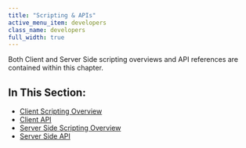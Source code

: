 ```yaml
---
title: "Scripting & APIs"
active_menu_item: developers
class_name: developers
full_width: true
---
```



Both Client and Server Side scripting overviews and API references are contained within this chapter.

## In This Section:

 - [Client Scripting Overview](/developers/documentation/scripting-apis/client-scripting-overview/)
 - [Client API](/developers/documentation/scripting-apis/client-api/)
 - [Server Side Scripting Overview](/developers/documentation/scripting-apis/server-side-scripting-overview/)
 - [Server Side API](/developers/documentation/scripting-apis/server-side-api/)
